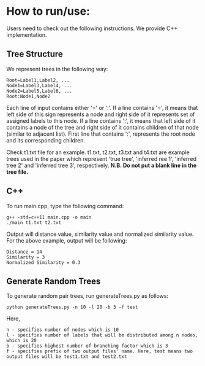 # How to run/use:
Users need to check out the following instructions. We provide C++ implementation.

## Tree Structure
We represent trees in the following way:

```
Root=Label1,Label2, ...
Node1=Label3,Label4, ...
Node2=Label5,Label6, ...
Root:Node1,Node2
```
Each line of input contains either '=' or ':'. If a line contains '=', it means that left side of this sign represents a node and right side of it represents set of assigned labels to this node. If a line contains ':', it means that left side of it contains a node of the tree and right side of it contains children of that node (similar to adjacent list). First line that contains ':', represents the root node and its corresponding children. 

Check t1.txt file for an example. t1.txt, t2.txt, t3.txt and t4.txt are example trees used in the paper which represent 'true tree', 'inferred ree 1', 'inferred tree 2' and 'inferred tree 3', respectively. **N.B. Do not put a blank line in the tree file.**

## C++
To run main.cpp, type the following command:
```
g++ -std=c++11 main.cpp -o main
./main t1.txt t2.txt
```
Output will distance value, similarity value and normalized similarity value. For the above example, output will be following:

```
Distance = 14
Similarity = 3
Normalized Similarity = 0.3
```

## Generate Random Trees
To generate random pair trees, run generateTrees.py as follows:
```
python generateTrees.py -n 10 -l 20 -b 3 -f test
```

Here,
```
n - specifies number of nodes which is 10
l - specifies number of labels that will be distributed among n nodes, which is 20
b - specifies highest number of branching factor which is 3
f - specifies prefix of two output files' name. Here, test means two output files will be test1.txt and test2.txt
```
